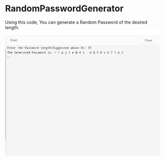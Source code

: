 # RandomPasswordGenerator
Using this code, You can generate a Random Password of the desired length.
<img src="password_generator_output.png">
